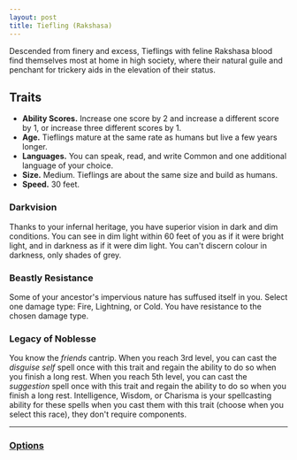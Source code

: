 ```yaml
---
layout: post
title: Tiefling (Rakshasa)
---
```


Descended from finery and excess, Tieflings with feline Rakshasa blood find themselves most at home in high society, where their natural guile and penchant for trickery aids in the elevation of their status.

## **Traits**

- **Ability Scores.** Increase one score by 2 and increase a different score by 1, or increase three different scores by 1.
- **Age.** Tieflings mature at the same rate as humans but live a few years longer.
- **Languages.** You can speak, read, and write Common and one additional language of your choice.
- **Size.** Medium. Tieflings are about the same size and build as humans.
- **Speed.** 30 feet.

### Darkvision

Thanks to your infernal heritage, you have superior vision in dark and dim conditions. You can see in dim light within 60 feet of you as if it were bright light, and in darkness as if it were dim light. You can't discern colour in darkness, only shades of grey.

### Beastly Resistance

Some of your ancestor's impervious nature has suffused itself in you. Select one damage type: Fire, Lightning, or Cold. You have resistance to the chosen damage type.

### Legacy of Noblesse

You know the *friends* cantrip. When you reach 3rd level, you can cast the *disguise self* spell once with this trait and regain the ability to do so when you finish a long rest. When you reach 5th level, you can cast the *suggestion* spell once with this trait and regain the ability to do so when you finish a long rest. Intelligence, Wisdom, or Charisma is your spellcasting ability for these spells when you cast them with this trait (choose when you select this race), they don't require components.

---

### **[Options](../../../options)**
